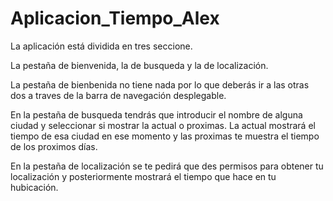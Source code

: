 # Aplicacion_Tiempo_Alex

La aplicación está dividida en tres seccione.

La pestaña de bienvenida, la de busqueda y la de localización.

La pestaña de bienbenida no tiene nada por lo que deberás ir a las otras dos a traves de la barra de navegación desplegable.

En la pestaña de busqueda tendrás que introducir el nombre de alguna ciudad y seleccionar si mostrar la actual o proximas.
La actual mostrará el tiempo de esa ciudad en ese momento y las proximas te muestra el tiempo de los proximos días.

En la pestaña de localización se te pedirá que des permisos para obtener tu localización y posteriormente mostrará el tiempo que hace en tu hubicación.
